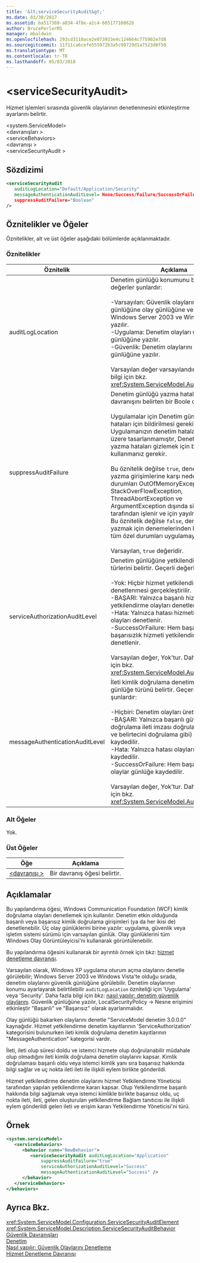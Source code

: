 ```yaml
---
title: '&lt;serviceSecurityAudit&gt;'
ms.date: 03/30/2017
ms.assetid: ba517369-a034-4f8e-a2c4-66517716062b
author: BrucePerlerMS
manager: mbaldwin
ms.openlocfilehash: 293cd3118ace2e073933e4c124664c775902e7d8
ms.sourcegitcommit: 11f11ca6cefe555972b3a5c99729d1a7523d8f50
ms.translationtype: MT
ms.contentlocale: tr-TR
ms.lasthandoff: 05/03/2018
---
```

# <a name="ltservicesecurityauditgt"></a>&lt;serviceSecurityAudit&gt;
Hizmet işlemleri sırasında güvenlik olaylarının denetlenmesini etkinleştirme ayarlarını belirtir.  
  
 \<system.ServiceModel>  
\<davranışları >  
\<serviceBehaviors>  
\<davranışı >  
\<serviceSecurityAudit >  
  
## <a name="syntax"></a>Sözdizimi  
  
```xml  
<serviceSecurityAudit   
   auditLogLocation="Default/Application/Security"  
   messageAuthenticationAuditLevel= None/Success/Failure/SuccessOrFailure"   serviceAuthorizationAuditLevel="None/Success/Failure/SuccessOrFailure"  
   suppressAuditFailure="Boolean"  
/>  
```  
  
## <a name="attributes-and-elements"></a>Öznitelikler ve Öğeler  
 Öznitelikler, alt ve üst öğeler aşağıdaki bölümlerde açıklanmaktadır.  
  
### <a name="attributes"></a>Öznitelikler  
  
|Öznitelik|Açıklama|  
|---------------|-----------------|  
|auditLogLocation|Denetim günlüğü konumunu belirtir. Geçerli değerler şunlardır:<br /><br /> -Varsayılan: Güvenlik olaylarını uygulama günlüğüne olay günlüğüne ve Windows XP, Windows Server 2003 ve Windows Vista yazılır.<br />-Uygulama: Denetim olayları uygulama olay günlüğüne yazılır.<br />-Güvenlik: Denetim olaylarını güvenlik olay günlüğüne yazılır.<br /><br /> Varsayılan değer varsayılandır. Daha fazla bilgi için bkz. <xref:System.ServiceModel.AuditLogLocation>.|  
|suppressAuditFailure|Denetim günlüğü yazma hataları gizleme için davranışını belirten bir Boole değeri.<br /><br /> Uygulamalar için Denetim günlüğü yazma hataları için bildirilmesi gerekir. Uygulamanızın denetim hataları işlemek üzere tasarlanmamıştır, Denetim günlüğü yazma hataları gizlemek için bu öznitelik kullanmanız gerekir.<br /><br /> Bu öznitelik değilse `true`, denetim olayları yazma girişimlerine karşı neden özel durumları OutOfMemoryException, StackOverFlowException, ThreadAbortException ve ArgumentException dışında sistem tarafından işlenir ve için yayılmaz uygulama. Bu öznitelik değilse `false`, denetim olayları yazmak için denemelerinden kaynaklanan tüm özel durumları uygulamaya geçirilir.<br /><br /> Varsayılan, `true` değeridir.|  
|serviceAuthorizationAuditLevel|Denetim günlüğüne yetkilendirme olayları türlerini belirtir. Geçerli değerler şunlardır:<br /><br /> -Yok: Hiçbir hizmet yetkilendirme olaylarının denetlenmesi gerçekleştirilir.<br />-BAŞARI: Yalnızca başarılı hizmet yetkilendirme olayları denetlenir.<br />-Hata: Yalnızca hatası hizmeti yetkilendirme olayları denetlenir.<br />-SuccessOrFailure: Hem başarı ve başarısızlık hizmeti yetkilendirme olayları denetlenir.<br /><br /> Varsayılan değer, Yok'tur. Daha fazla bilgi için bkz. <xref:System.ServiceModel.AuditLevel>.|  
|messageAuthenticationAuditLevel|İleti kimlik doğrulama denetim olayları günlüğe türünü belirtir. Geçerli değerler şunlardır:<br /><br /> -Hiçbiri: Denetim olayları üretilir.<br />-BAŞARI: Yalnızca başarılı güvenlik (tam doğrulama ileti imzası doğrulama, şifreleme ve belirtecini doğrulama gibi) olaylar günlüğe kaydedilir.<br />-Hata: Yalnızca hatası olaylarının günlüğe kaydedilir.<br />-SuccessOrFailure: Hem başarılı ve başarısız olaylar günlüğe kaydedilir.<br /><br /> Varsayılan değer, Yok'tur. Daha fazla bilgi için bkz. <xref:System.ServiceModel.AuditLevel>.|  
  
### <a name="child-elements"></a>Alt Öğeler  
 Yok.  
  
### <a name="parent-elements"></a>Üst Öğeler  
  
|Öğe|Açıklama|  
|-------------|-----------------|  
|[\<davranışı >](../../../../../docs/framework/configure-apps/file-schema/wcf/behavior-of-endpointbehaviors.md)|Bir davranış öğesi belirtir.|  
  
## <a name="remarks"></a>Açıklamalar  
 Bu yapılandırma öğesi, Windows Communication Foundation (WCF) kimlik doğrulama olayları denetlemek için kullanılır. Denetim etkin olduğunda başarılı veya başarısız kimlik doğrulama girişimleri (ya da her ikisi de) denetlenebilir. Üç olay günlüklerini birine yazılır: uygulama, güvenlik veya işletim sistemi sürümü için varsayılan günlük. Olay günlüklerini tüm Windows Olay Görüntüleyicisi'ni kullanarak görüntülenebilir.  
  
 Bu yapılandırma öğesini kullanarak bir ayrıntılı örnek için bkz: [hizmet denetleme davranışı](../../../../../docs/framework/wcf/samples/service-auditing-behavior.md).  
  
 Varsayılan olarak, Windows XP uygulama oturum açma olaylarını denetle görülebilir; Windows Server 2003 ve Windows Vista'te olduğu sırada, denetim olaylarını güvenlik günlüğüne görülebilir. Denetim olaylarının konumu ayarlayarak belirtilebilir `auditLogLocation` özniteliği için 'Uygulama' veya 'Security'. Daha fazla bilgi için bkz: [nasıl yapılır: denetim güvenlik olaylarını](../../../../../docs/framework/wcf/feature-details/how-to-audit-wcf-security-events.md). Güvenlik günlüğüne yazılır, LocalSecurityPolicy -> Nesne erişimini etkinleştir "Başarılı" ve "Başarısız" olarak ayarlanmalıdır.  
  
 Olay günlüğü bakarken olaylarını denetle "ServiceModel denetim 3.0.0.0" kaynağıdır. Hizmet yetkilendirme denetim kayıtlarının 'ServiceAuthorization' kategorisini bulunurken ileti kimlik doğrulama denetim kayıtlarının "MessageAuthentication" kategorisi vardır.  
  
 İleti, ileti olup süresi doldu ve istemci hizmete olup doğrulanabilir müdahale olup olmadığını ileti kimlik doğrulama denetim olaylarını kapsar. Kimlik doğrulaması başarılı oldu veya istemci kimlik yanı sıra başarısız hakkında bilgi sağlar ve uç nokta ileti ileti ile ilişkili eylem birlikte gönderildi.  
  
 Hizmet yetkilendirme denetim olaylarını hizmet Yetkilendirme Yöneticisi tarafından yapılan yetkilendirme kararı kapsar. Olup Yetkilendirme başarılı hakkında bilgi sağlamak veya istemci kimlikle birlikte başarısız oldu, uç nokta ileti, ileti, gelen oluşturulan yetkilendirme Bağlam tanıtıcısı ile ilişkili eylem gönderildi gelen ileti ve erişim kararı Yetkilendirme Yöneticisi'ni türü.  
  
## <a name="example"></a>Örnek  
  
```xml  
<system.serviceModel>  
   <serviceBehaviors>  
      <behavior name="NewBehavior">  
         <serviceSecurityAudit auditLogLocation="Application"   
             suppressAuditFailure="true"  
             serviceAuthorizationAuditLevel="Success"   
             messageAuthenticationAuditLevel="Success" />  
      </behavior>  
   </serviceBehaviors>  
</behaviors>  
```  
  
## <a name="see-also"></a>Ayrıca Bkz.  
 <xref:System.ServiceModel.Configuration.ServiceSecurityAuditElement>  
 <xref:System.ServiceModel.Description.ServiceSecurityAuditBehavior>  
 [Güvenlik Davranışları](../../../../../docs/framework/wcf/feature-details/security-behaviors-in-wcf.md)  
 [Denetim](../../../../../docs/framework/wcf/feature-details/auditing-security-events.md)  
 [Nasıl yapılır: Güvenlik Olaylarını Denetleme](../../../../../docs/framework/wcf/feature-details/how-to-audit-wcf-security-events.md)  
 [Hizmet Denetleme Davranışı](../../../../../docs/framework/wcf/samples/service-auditing-behavior.md)
